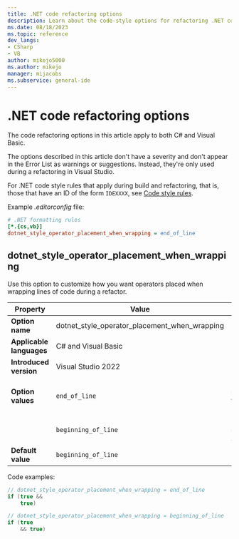```yaml
---
title: .NET code refactoring options
description: Learn about the code-style options for refactoring .NET code.
ms.date: 08/18/2023
ms.topic: reference
dev_langs:
- CSharp
- VB
author: mikejo5000
ms.author: mikejo
manager: mijacobs
ms.subservice: general-ide
---
```


# .NET code refactoring options

The code refactoring options in this article apply to both C# and Visual Basic.

The options described in this article don't have a severity and don't appear in the Error List as warnings or suggestions. Instead, they're only used during a refactoring in Visual Studio.

For .NET code style rules that apply during build and refactoring, that is, those that have an ID of the form `IDEXXXX`, see [Code style rules](/dotnet/fundamentals/code-analysis/style-rules/).

Example *.editorconfig* file:

```ini
# .NET formatting rules
[*.{cs,vb}]
dotnet_style_operator_placement_when_wrapping = end_of_line
```

## dotnet\_style\_operator\_placement\_when_wrapping

Use this option to customize how you want operators placed when wrapping lines of code during a refactor.

| Property                 | Value                                         | Description                                  |
|--------------------------|-----------------------------------------------|----------------------------------------------|
| **Option name**          | dotnet_style_operator_placement_when_wrapping |                                              |
| **Applicable languages** | C# and Visual Basic                           |                                              |
| **Introduced version**   | Visual Studio 2022                            |                                              |
| **Option values**        | `end_of_line`                                 | Place operator at the end of a line.         |
|                          | `beginning_of_line`                           | Place operator on a new line.                |
| **Default value**        | `beginning_of_line`                           |                                              |

Code examples:

```csharp
// dotnet_style_operator_placement_when_wrapping = end_of_line
if (true && 
    true)

// dotnet_style_operator_placement_when_wrapping = beginning_of_line
if (true
    && true)
```
